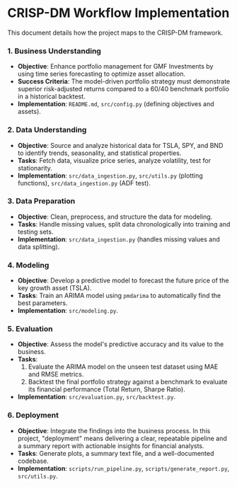 # CRISP-DM Workflow Implementation

This document details how the project maps to the CRISP-DM framework.

### 1. Business Understanding
-   **Objective**: Enhance portfolio management for GMF Investments by using time series forecasting to optimize asset allocation.
-   **Success Criteria**: The model-driven portfolio strategy must demonstrate superior risk-adjusted returns compared to a 60/40 benchmark portfolio in a historical backtest.
-   **Implementation**: `README.md`, `src/config.py` (defining objectives and assets).

### 2. Data Understanding
-   **Objective**: Source and analyze historical data for TSLA, SPY, and BND to identify trends, seasonality, and statistical properties.
-   **Tasks**: Fetch data, visualize price series, analyze volatility, test for stationarity.
-   **Implementation**: `src/data_ingestion.py`, `src/utils.py` (plotting functions), `src/data_ingestion.py` (ADF test).

### 3. Data Preparation
-   **Objective**: Clean, preprocess, and structure the data for modeling.
-   **Tasks**: Handle missing values, split data chronologically into training and testing sets.
-   **Implementation**: `src/data_ingestion.py` (handles missing values and data splitting).

### 4. Modeling
-   **Objective**: Develop a predictive model to forecast the future price of the key growth asset (TSLA).
-   **Tasks**: Train an ARIMA model using `pmdarima` to automatically find the best parameters.
-   **Implementation**: `src/modeling.py`.

### 5. Evaluation
-   **Objective**: Assess the model's predictive accuracy and its value to the business.
-   **Tasks**:
    1.  Evaluate the ARIMA model on the unseen test dataset using MAE and RMSE metrics.
    2.  Backtest the final portfolio strategy against a benchmark to evaluate its financial performance (Total Return, Sharpe Ratio).
-   **Implementation**: `src/evaluation.py`, `src/backtest.py`.

### 6. Deployment
-   **Objective**: Integrate the findings into the business process. In this project, "deployment" means delivering a clear, repeatable pipeline and a summary report with actionable insights for financial analysts.
-   **Tasks**: Generate plots, a summary text file, and a well-documented codebase.
-   **Implementation**: `scripts/run_pipeline.py`, `scripts/generate_report.py`, `src/utils.py`.